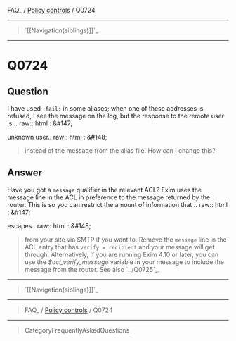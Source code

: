 FAQ\_ / [Policy controls](FAQ/Policy_controls) / Q0724

* * * * *

> \`[[Navigation(siblings)]]\`\_

* * * * *

Q0724
=====

Question
--------

I have used `:fail:` in some aliases; when one of these addresses is refused, I see the message on the log, but the response to the remote user is .. raw:: html
:   &\#147;

unknown user.. raw:: html
:   &\#148;

> instead of the message from the alias file. How can I change this?

Answer
------

Have you got a `message` qualifier in the relevant ACL? Exim uses the message line in the ACL in preference to the message returned by the router. This is so you can restrict the amount of information that .. raw:: html
:   &\#147;

escapes.. raw:: html
:   &\#148;

> from your site via SMTP if you want to. Remove the `message` line in
> the ACL entry that has `verify = recipient` and your message will get
> through. Alternatively, if you are running Exim 4.10 or later, you can
> use the *\$acl\_verify\_message* variable in your message to include
> the message from the router. See also \`../Q0725\`\_.

* * * * *

> \`[[Navigation(siblings)]]\`\_

* * * * *

> FAQ\_ / [Policy controls](FAQ/Policy_controls) / Q0724

* * * * *

> CategoryFrequentlyAskedQuestions\_

